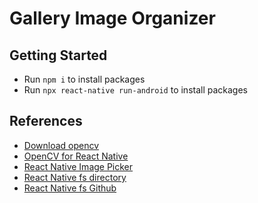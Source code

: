 # Gallery Image Organizer

## Getting Started

- Run `npm i` to install packages
- Run `npx react-native run-android` to install packages

## References

- [Download opencv](https://sourceforge.net/projects/opencvlibrary/files/)
- [OpenCV for React Native](https://medium.com/hackernoon/how-to-use-opencv-in-react-native-for-image-processing-db997e73678c)
- [React Native Image Picker](https://github.com/react-native-image-picker/react-native-image-picker)
- [React Native fs directory](https://dev-yakuza.posstree.com/en/react-native/react-native-fs/#directory)
- [React Native fs Github](https://github.com/itinance/react-native-fs#usage-android)
